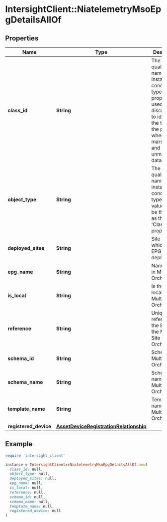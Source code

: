 # IntersightClient::NiatelemetryMsoEpgDetailsAllOf

## Properties

| Name | Type | Description | Notes |
| ---- | ---- | ----------- | ----- |
| **class_id** | **String** | The fully-qualified name of the instantiated, concrete type. This property is used as a discriminator to identify the type of the payload when marshaling and unmarshaling data. | [default to &#39;niatelemetry.MsoEpgDetails&#39;] |
| **object_type** | **String** | The fully-qualified name of the instantiated, concrete type. The value should be the same as the &#39;ClassId&#39; property. | [default to &#39;niatelemetry.MsoEpgDetails&#39;] |
| **deployed_sites** | **String** | Site Ids to which this EPG is deployed to. | [optional] |
| **epg_name** | **String** | Name of EPG in Multi-Site Orchestrator. | [optional] |
| **is_local** | **String** | Is the EPG local to the Multi-Site Orchestrator. | [optional] |
| **reference** | **String** | Unique reference for the EPG in the Multi-Site Orchestrator. | [optional] |
| **schema_id** | **String** | Schema ID in Multi-Site Orchestrator. | [optional] |
| **schema_name** | **String** | Schema name in Multi-Site Orchestrator. | [optional] |
| **template_name** | **String** | Template name in Multi-Site Orchestrator. | [optional] |
| **registered_device** | [**AssetDeviceRegistrationRelationship**](AssetDeviceRegistrationRelationship.md) |  | [optional] |

## Example

```ruby
require 'intersight_client'

instance = IntersightClient::NiatelemetryMsoEpgDetailsAllOf.new(
  class_id: null,
  object_type: null,
  deployed_sites: null,
  epg_name: null,
  is_local: null,
  reference: null,
  schema_id: null,
  schema_name: null,
  template_name: null,
  registered_device: null
)
```

